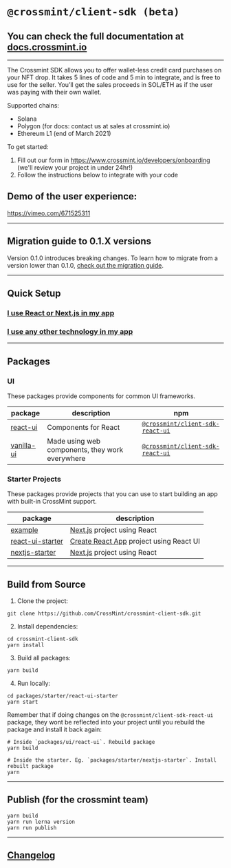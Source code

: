 # `@crossmint/client-sdk (beta)`

## You can check the full documentation at [docs.crossmint.io](https://docs.crossmint.io/)

---

The Crossmint SDK allows you to offer wallet-less credit card purchases on your NFT drop. It takes 5 lines of code and 5 min to integrate, and is free to use for the seller. You’ll get the sales proceeds in SOL/ETH as if the user was paying with their own wallet.

Supported chains:

-   Solana
-   Polygon (for docs: contact us at sales at crossmint.io)
-   Ethereum L1 (end of March 2021)

To get started:

1. Fill out our form in https://www.crossmint.io/developers/onboarding (we'll review your project in under 24hr!)
2. Follow the instructions below to integrate with your code

## Demo of the user experience:

https://vimeo.com/671525311

---

## Migration guide to 0.1.X versions

Version 0.1.0 introduces breaking changes. To learn how to migrate from a version lower than 0.1.0, [check out the migration guide](https://docs.google.com/document/d/14IKpjrij7kU7Dr0I7rZkf0PyDNbXiklx2v4GuzUrFbw/edit?usp=sharing).

---

## Quick Setup

### [I use React or Next.js in my app](packages/ui/react-ui/README.md)

### [I use any other technology in my app](packages/ui/vanilla-ui/README.md)

---

## Packages

### UI

These packages provide components for common UI frameworks.

| package                                                                                          | description                                     | npm                                                                                            |
| ------------------------------------------------------------------------------------------------ | ----------------------------------------------- | ---------------------------------------------------------------------------------------------- |
| [react-ui](https://github.com/CrossMint/crossmint-client-sdk/tree/main/packages/ui/react-ui)     | Components for React                            | [`@crossmint/client-sdk-react-ui`](https://npmjs.com/package/@crossmint/client-sdk-react-ui)   |
| [vanilla-ui](https://github.com/CrossMint/crossmint-client-sdk/tree/main/packages/ui/vanilla-ui) | Made using web components, they work everywhere | [`@crossmint/client-sdk-react-ui`](https://npmjs.com/package/@crossmint/client-sdk-vanilla-ui) |

### Starter Projects

These packages provide projects that you can use to start building an app with built-in CrossMint support.

| package                                                                                                           | description                                                             |
| ----------------------------------------------------------------------------------------------------------------- | ----------------------------------------------------------------------- |
| [example](https://github.com/CrossMint/crossmint-client-sdk/tree/main/packages/starter/example)                   | [Next.js](https://nextjs.org) project using React                       |
| [react-ui-starter](https://github.com/CrossMint/crossmint-client-sdk/tree/main/packages/starter/react-ui-starter) | [Create React App](https://create-react-app.dev) project using React UI |
| [nextjs-starter](https://github.com/CrossMint/crossmint-client-sdk/tree/main/packages/starter/nextjs-starter)     | [Next.js](https://nextjs.org) project using React                       |

---

## Build from Source

1. Clone the project:

```shell
git clone https://github.com/CrossMint/crossmint-client-sdk.git
```

2. Install dependencies:

```shell
cd crossmint-client-sdk
yarn install
```

3. Build all packages:

```shell
yarn build
```

4. Run locally:

```shell
cd packages/starter/react-ui-starter
yarn start
```

Remember that if doing changes on the `@crossmint/client-sdk-react-ui` package, they wont be reflected into your project until you rebuild the package and install it back again:

```
# Inside `packages/ui/react-ui`. Rebuild package
yarn build
```

```
# Inside the starter. Eg. `packages/starter/nextjs-starter`. Install rebuilt package
yarn
```

---

## Publish (for the crossmint team)

```shell
yarn build
yarn run lerna version
yarn run publish
```

---

## [Changelog](https://docs.google.com/document/d/e/2PACX-1vR5NzVS2msrCMZxlcfBgAT-Y8kAypeKqH_WBeNiwVTmyEzLZvJBWrKrz_966-d3jumwIBi94IXGT6Wp/pub)
